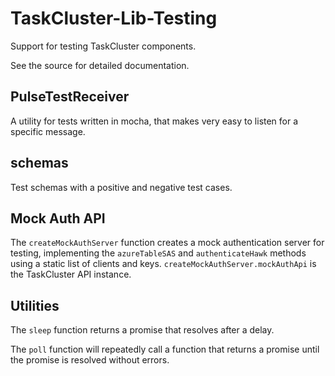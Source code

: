 TaskCluster-Lib-Testing
=======================

Support for testing TaskCluster components.

See the source for detailed documentation.

PulseTestReceiver
-----------------

A utility for tests written in mocha, that makes very easy to listen for a
specific message.

schemas
-------

Test schemas with a positive and negative test cases.

Mock Auth API
-------------

The `createMockAuthServer` function creates a mock authentication server for
testing, implementing the `azureTableSAS` and `authenticateHawk` methods using
a static list of clients and keys.  `createMockAuthServer.mockAuthApi` is the
TaskCluster API instance.

Utilities
---------

The `sleep` function returns a promise that resolves after a delay.

The `poll` function will repeatedly call a function that returns a promise
until the promise is resolved without errors.
